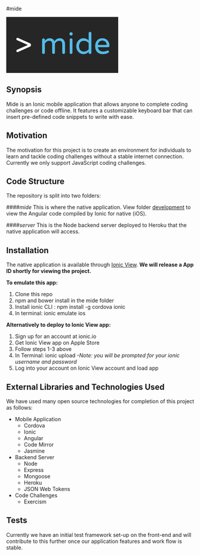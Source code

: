 #mide

<img src="./mide/development/img/mide_logo_300x150.png" width="300px"/>

## Synopsis

Mide is an Ionic mobile application that allows anyone to complete coding challenges or code offline. It features a customizable keyboard bar that can insert pre-defined code snippets to write with ease.

## Motivation

The motivation for this project is to create an environment for individuals to learn and tackle coding challenges without a stable internet connection. Currently we only support JavaScript coding challenges.

## Code Structure

The repository is split into two folders: 

####_mide_
This is where the native application. View folder <a href="https://github.com/RichardBansal/mide/tree/development/mide/development" target="_blank">development</a> to view the Angular code compiled by Ionic for native (iOS).

####_server_
This is the Node backend server deployed to Heroku that the native application will access.

## Installation

The native application is available through <a href="http://view.ionic.io/" target="_blank">Ionic View</a>. **We will release a App ID shortly for viewing the project.**

**To emulate this app:**

1. Clone this repo
2. npm and bower install in the mide folder
3. Install ionic CLI : npm install -g cordova ionic
4. In terminal: ionic emulate ios

**Alternatively to deploy to Ionic View app:**

1. Sign up for an account at ionic.io
2. Get Ionic View app on Apple Store
3. Follow steps 1-3 above
4. In Terminal: ionic upload _-Note: you will be prompted for your ionic username and password_
5. Log into your account on Ionic View account and load app

## External Libraries and Technologies Used

We have used many open source technologies for completion of this project as follows:
* Mobile Application
  * Cordova  
  * Ionic
  * Angular
  * Code Mirror
  * Jasmine
* Backend Server
  * Node
  * Express
  * Mongoose
  * Heroku
  * JSON Web Tokens
* Code Challenges
  * Exercism

## Tests

Currently we have an initial test framework set-up on the front-end and will contribute to this further once our application features and work flow is stable.
